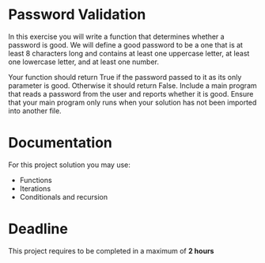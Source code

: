# Password Validation

In this exercise you will write a function that determines whether a password is good. 
We will define a good password to be a one that is at least 8 characters long and contains 
at least one uppercase letter, at least one lowercase letter, and at least one number. 

Your function should return True if the password passed to it as its only parameter is good. 
Otherwise it should return False. Include a main program that reads a password from the user 
and reports whether it is good. Ensure that your main program only runs when your solution 
has not been imported into another file.

# Documentation

For this project solution you may use:

- Functions
- Iterations
- Conditionals and recursion

# Deadline

This project requires to be completed in a maximum of **2 hours**
